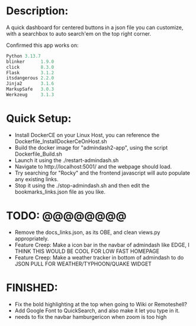 # Description:
A quick dashboard for centered buttons in a json file you can customize, with a searchbox to auto search'em on the top right corner.

Confirmed this app works on:
```groovy
Python 3.13.7 
blinker      1.9.0
click        8.3.0
Flask        3.1.2
itsdangerous 2.2.0
Jinja2       3.1.6
MarkupSafe   3.0.3
Werkzeug     3.1.3
```

# Quick Setup:
* Install DockerCE on your Linux Host, you can reference the Dockerfile_InstallDockerCeOnHost.sh
* Build the docker image for "admindash2-app", using the script Dockerfile_Build.sh
* Launch it using the ./restart-admindash.sh
* Navigate to http://localhost:5001/ and the webpage should load.
* Try searching for "Rocky" and the frontend javascript will auto populate any existing links.
* Stop it using the ./stop-admindash.sh and then edit the bookmarks_links.json file as you like.

# TODO: @@@@@@@@
* Remove the docs_links.json, as its OBE, and clean views.py appropriately.
* Feature Creep: Make a icon bar in the navbar of admindash like EDGE, I THINK THIS WOULD BE COOL FOR LOW FAST HOMEPAGE
* Feature Creep: Make a weather tracker in bottom of admindash to do JSON PULL FOR WEATHER/TYPHOON/QUAKE WIDGET

# FINISHED:
* Fix the bold highlighting at the top when going to Wiki or Remoteshell?
* Add Google Font to QuickSearch, and also make it let you type in it. 
* needs to fix the navbar hamburgericon when zoom is too high